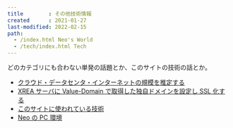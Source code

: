 ```yaml
---
title        : その他技術情報
created      : 2021-01-27
last-modified: 2022-02-15
path:
  - /index.html Neo's World
  - /tech/index.html Tech
---
```


どのカテゴリにも合わない単発の話題とか、このサイトの技術の話とか。

- [クラウド・データセンタ・インターネットの規模を推定する](./how-big-is-the-internet.html)
- [XREA サーバに Value-Domain で取得した独自ドメインを設定し SSL 化する](./xrea-value-domain-ssl.html)
- [このサイトに使われている技術](./tech-of-this-site.html)
- [Neo の PC 環境](./pc-environment.html)
